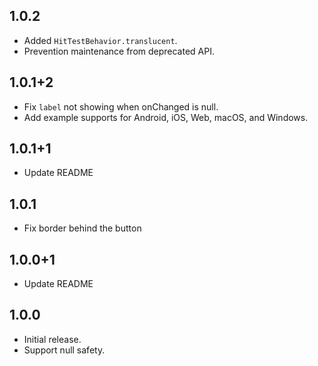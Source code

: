 ## 1.0.2
* Added `HitTestBehavior.translucent`.
* Prevention maintenance from deprecated API.

## 1.0.1+2
* Fix `label` not showing when onChanged is null.
* Add example supports for Android, iOS, Web, macOS, and Windows.

## 1.0.1+1
* Update README

## 1.0.1
* Fix border behind the button

## 1.0.0+1
* Update README

## 1.0.0
* Initial release.
* Support null safety.